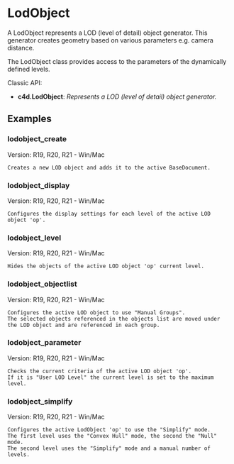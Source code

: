 # LodObject

A LodObject represents a LOD (level of detail) object generator. This generator creates geometry based on various parameters e.g. camera distance.

The LodObject class provides access to the parameters of the dynamically defined levels.

Classic API:
- **c4d.LodObject**: *Represents a LOD (level of detail) object generator.*

## Examples


### lodobject_create
Version: R19, R20, R21 - Win/Mac

    Creates a new LOD object and adds it to the active BaseDocument.

### lodobject_display
Version: R19, R20, R21 - Win/Mac

    Configures the display settings for each level of the active LOD object 'op'.

### lodobject_level
Version: R19, R20, R21 - Win/Mac

    Hides the objects of the active LOD object 'op' current level.

### lodobject_objectlist
Version: R19, R20, R21 - Win/Mac

    Configures the active LOD object to use "Manual Groups".
    The selected objects referenced in the objects list are moved under the LOD object and are referenced in each group.

### lodobject_parameter
Version: R19, R20, R21 - Win/Mac

    Checks the current criteria of the active LOD object 'op'.
    If it is "User LOD Level" the current level is set to the maximum level.

### lodobject_simplify
Version: R19, R20, R21 - Win/Mac

    Configures the active LodObject 'op' to use the "Simplify" mode.
    The first level uses the "Convex Hull" mode, the second the "Null" mode.
    The second level uses the "Simplify" mode and a manual number of levels.

